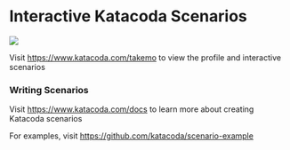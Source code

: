 # Interactive Katacoda Scenarios

[![](http://shields.katacoda.com/katacoda/takemo/count.svg)](https://www.katacoda.com/takemo "Get your profile on Katacoda.com")

Visit https://www.katacoda.com/takemo to view the profile and interactive scenarios

### Writing Scenarios
Visit https://www.katacoda.com/docs to learn more about creating Katacoda scenarios

For examples, visit https://github.com/katacoda/scenario-example
